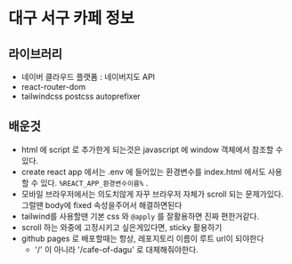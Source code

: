 # 대구 서구 카페 정보

## 라이브러리

- 네이버 클라우드 플랫폼 : 네이버지도 API
- react-router-dom
- tailwindcss postcss autoprefixer

## 배운것

- html 에 script 로 추가한게 되는것은 javascript 에 window 객체에서 참조할 수 있다.
- create react app 에서는 .env 에 들어있는 환경변수를 index.html 에서도 사용할 수 있다. `%REACT_APP_환경변수이름%` .
- 모바일 브라우저에서는 의도치않게 자꾸 브라우저 자체가 scroll 되는 문제가있다. 그럴땐 body에 fixed 속성을주어서 해결하면된다
- tailwind를 사용할땐 기본 css 와 `@apply` 를 잘활용하면 진짜 편한거같다.
- scroll 하는 와중에 고정시키고 싶은게있다면, sticky 활용하기
- github pages 로 배포할때는 항상, 레포지토리 이름이 루트 url이 되야한다
  - '/' 이 아니라 '/cafe-of-dagu' 로 대체해줘야한다.